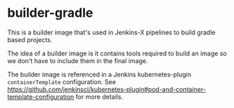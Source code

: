 # builder-gradle

This is a builder image that's used in Jenkins-X pipelines to build gradle based projects.

The idea of a builder image is it contains tools required to build an image so we don't have to include them in the final image.

The builder image is referenced in a Jenkins kubernetes-plugin `containerTemplate` configuration. See https://github.com/jenkinsci/kubernetes-plugin#pod-and-container-template-configuration for more details.